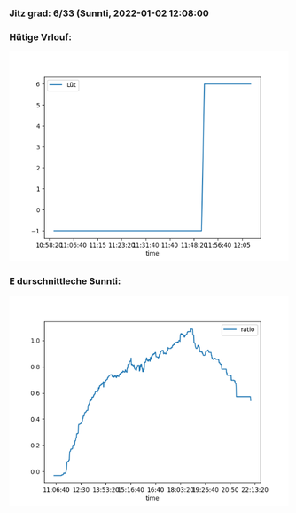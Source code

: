 ### Jitz grad: 6/33 (Sunnti, 2022-01-02 12:08:00

### Hütige Vrlouf:
![Graph](Today.png)

### E durschnittleche Sunnti:
![Graph](Sunnti.png)